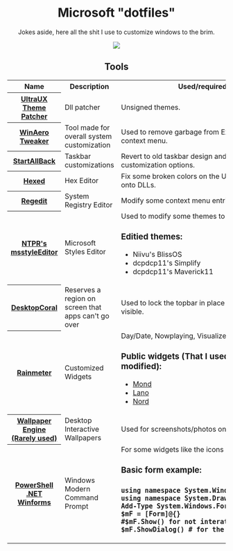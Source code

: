 <div align="center">
  <h1>Microsoft "dotfiles"</h1>
<p>Jokes aside, here all the shit I use to customize windows to the brim.</p>

<img align="center" src="https://user-images.githubusercontent.com/17398632/215917149-15d732ed-3c40-4213-b767-c0366f25f978.png">

<h2 align="center"> Tools </h2>
<table align="center">
  <tr>
    <th>Name</th>
    <th>Description</th>
    <th>Used/required for</th>
  </tr>
  <tr>
    <th><a href="https://mhoefs.eu/software_uxtheme.php?ref=syssel&lang=en">UltraUX Theme Patcher</a></th>
    <td>Dll patcher</td>
    <td>Unsigned themes.</td>
  </tr>
  <tr>
    <th><a href="https://winaero.com/downloads/winaerotweaker.zip">WinAero Tweaker</a></th>
    <td>Tool made for overall system customization</td>
    <td>Used to remove garbage from Explorer and desktop context menu.</td>
  </tr>
  <tr>
    <th><a href="https://www.startallback.com/">StartAllBack</a></th>
    <td>Taskbar customizations</td>
    <td>Revert to old taskbar design and get extra customization options.</td>
  </tr>
  <tr>
    <th><a href="https://hexed.it/">Hexed</a></th>
    <td>Hex Editor</td>
    <td>Fix some broken colors on the UI that are backed onto DLLs.</td>
  </tr>
  <tr>
    <th><a href="#">Regedit</a></th>
    <td>System Registry Editor</td>
    <td>Modify some context menu entries and colors.</td>
  </tr>
  <tr>
    <th><a href="https://github.com/nptr/msstyleEditor">NTPR's msstyleEditor</a></th>
    <td>Microsoft Styles Editor</td>
    <td>
      Used to modify some themes to my liking
      <h3>Editied themes:</h3>
      <ul>
        <li>Niivu's BlissOS</li>
        <li>dcpdcp11's Simplify</li>
        <li>dcpdcp11's Maverick11</li>
      </ul>
    </td>
  </tr>
  <tr>
    <th><a href="https://www.donationcoder.com/software/mouser/other-windows-apps/desktopcoral">DesktopCoral</a></th>
    <td>Reserves a region on screen that apps can't go over</td>
    <td>Used to lock the topbar in place to keep always visible.</td>
  </tr>
  <tr>
    <th><a href="https://www.rainmeter.net/">Rainmeter</a></th>
    <td>Customized Widgets</td>
    <td>
      Day/Date, Nowplaying, Visualizer
      <h3>Public widgets (That I used stock or modified):</h3>
      <ul>
        <li><a href="https://visualskins.com/skin/mond">Mond</a></li>
        <li><a href="https://visualskins.com/skin/lano">Lano</a></li>
        <li><a href="https://www.deviantart.com/reb70/art/NORD-Music-Player-838393199">Nord</a></li>
      </ul>
    </td>
  </tr>
  <tr>
    <th><a href="https://store.steampowered.com/app/431960/Wallpaper_Engine/">Wallpaper Engine (Rarely used)</a></th>
    <td>Desktop Interactive Wallpapers</td>
    <td>Used for screenshots/photos only</td>
  </tr>
  <tr>
    <th><a href="https://github.com/PowerShell/Powershell">PowerShell</a> <a href="https://dotnet.microsoft.com/en-us/download/dotnet/7.0">.NET Winforms</a></th>
    <td>Windows Modern Command Prompt</td>
    <td>
      For some widgets like the icons on the side
      <h3>Basic form example:<h3>
        <pre>
using namespace System.Windows.Forms
using namespace System.Drawing
Add-Type System.Windows.Forms
$mF = [Form]@{}
#$mF.Show() for not interative ones
$mF.ShowDialog() # for the interactive ones </pre>
    </td>
  </tr>
</table>
